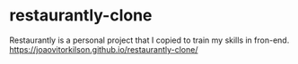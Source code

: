 # restaurantly-clone
Restaurantly is a personal project that I copied to train my skills in fron-end.
https://joaovitorkilson.github.io/restaurantly-clone/

